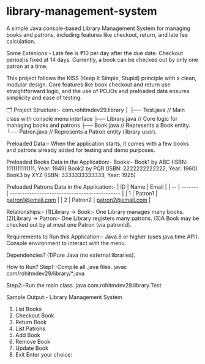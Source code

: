 # library-management-system
A simple Java console-based Library Management System for managing books and patrons, including features like checkout, return, and late fee calculation.


Some Extenions:-
Late fee is ₹10 per day after the due date.
Checkout period is fixed at 14 days.
Currently, a book can be checked out by only one patron at a time.

This project follows the KISS (Keep It Simple, Stupid) principle with a clean, modular design. Core features like book checkout and return use straightforward logic, and the use of POJOs and preloaded data ensures simplicity and ease of testing.

🗂 Project Structure:-
com.rohitmdev29.library
│
├── Test.java       // Main class with console menu interface
├── Library.java    // Core logic for managing books and patrons 
├── Book.java       // Represents a Book entity.
└── Patron.java     // Represents a Patron entity (library user).



Preloaded Data:-
When the application starts, it comes with a few books and patrons already added for testing and demo purposes.

Preloaded Books Data in the Application:-
Books:-
Book1 by ABC (ISBN: 1111111111111, Year: 1949)
Book2 by PQR (ISBN: 2222222222222, Year: 1960)
Book3 by XYZ (ISBN: 3333333333333, Year: 1925)


Preloaded Patrons Data in the Application:-
| ID | Name    | Email                                         |
| -- | ------- | --------------------------------------------- |
| 1  | Patron1 | [patron1@email.com](mailto:patron1@email.com) |
| 2  | Patron2 | [patron2@email.com](mailto:patron2@email.com) |


Relationships:-
(1)Library → Book:-
One Library manages many books.
(2)Library → Patron:-
One Library registers many patrons.
(3)A Book may be checked out by at most one Patron (via patronId).




Requirements to Run this Application:-
Java 8 or higher (uses java.time API).
Console environment to interact with the menu.

Dependencies?
(1)Pure Java (no external libraries).


How to Run?
Step1:-Compile all .java files.
javac com/rohitmdev29/library/*.java

Step2:-Run the main class.
java com.rohitmdev29.library.Test



Sample Output:-
Library Management System
1. List Books
2. Checkout Book
3. Return Book
4. List Patrons
5. Add Book
6. Remove Book
7. Update Book
8. Exit
Enter your choice:



